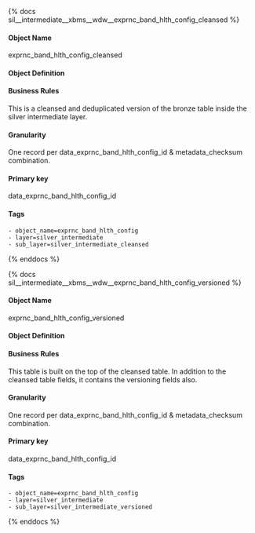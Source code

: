 {% docs sil__intermediate__xbms__wdw__exprnc_band_hlth_config_cleansed %}

#### Object Name
exprnc_band_hlth_config_cleansed

#### Object Definition


#### Business Rules
This is a cleansed and deduplicated version of the bronze table inside the silver intermediate layer.

#### Granularity
One record per data_exprnc_band_hlth_config_id & metadata_checksum combination.

#### Primary key
data_exprnc_band_hlth_config_id

#### Tags
    - object_name=exprnc_band_hlth_config
    - layer=silver_intermediate
    - sub_layer=silver_intermediate_cleansed

{% enddocs %}

{% docs sil__intermediate__xbms__wdw__exprnc_band_hlth_config_versioned %}

#### Object Name
exprnc_band_hlth_config_versioned

#### Object Definition


#### Business Rules
This table is built on the top of the cleansed table. In addition to the cleansed table fields, it contains the versioning fields also.

#### Granularity
One record per data_exprnc_band_hlth_config_id & metadata_checksum combination.

#### Primary key
data_exprnc_band_hlth_config_id

#### Tags
    - object_name=exprnc_band_hlth_config
    - layer=silver_intermediate
    - sub_layer=silver_intermediate_versioned

{% enddocs %}